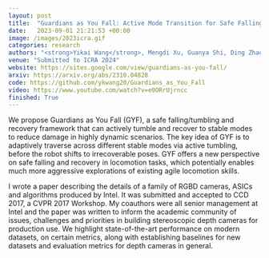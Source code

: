 ```yaml
---
layout: post
title:  "Guardians as You Fall: Active Mode Transition for Safe Falling "
date:   2023-09-01 21:21:53 +00:00
image: /images/2023icra.gif
categories: research
authors: "<strong>Yikai Wang</strong>, Mengdi Xu, Guanya Shi, Ding Zhao"
venue: "Submitted to ICRA 2024"
website: https://sites.google.com/view/guardians-as-you-fall/
arxiv: https://arxiv.org/abs/2310.04828
code: https://github.com/ykwang20/Guardians_as_You_Fall
video: https://www.youtube.com/watch?v=e0ORrUjrncc
finished: True
---
```

We propose Guardians as You Fall (GYF), a safe falling/tumbling and recovery framework that can actively tumble and recover to stable modes to reduce damage in highly dynamic scenarios. The key idea of GYF is to adaptively traverse across different stable modes via active tumbling, before the robot shifts to irrecoverable poses. GYF offers a new perspective on safe falling and recovery in locomotion tasks, which potentially enables much more aggressive explorations of existing agile locomotion skills.

I wrote a paper describing the details of a family of RGBD cameras, ASICs and algorithms produced by Intel. It was submitted and accepted to CCD 2017, a CVPR 2017 Workshop. My coauthors were all senior management at Intel and the paper was written to inform the academic community of issues, challenges and priorities in building stereoscopic depth cameras for production use. We highlight state-of-the-art performance on modern datasets, on certain metrics, along with establishing baselines for new datasets and evaluation metrics for depth cameras in general. 

